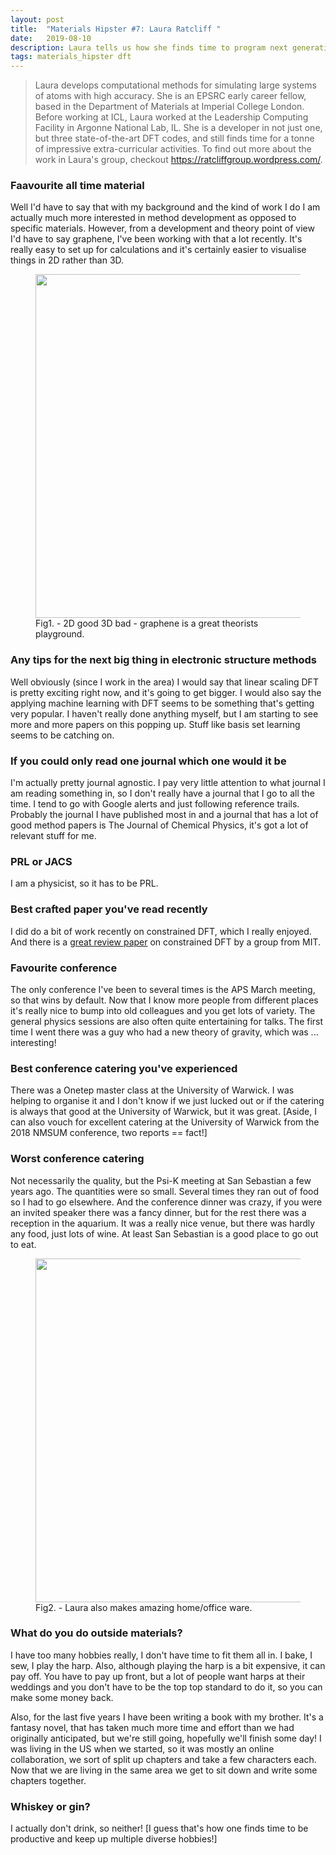 ```yaml
---
layout: post
title:  "Materials Hipster #7: Laura Ratcliff "
date:   2019-08-10
description: Laura tells us how she finds time to program next generation materials modelling code, while playing the harp and writing a novel.
tags: materials_hipster dft 
---
```

<blockquote> Laura develops computational methods for simulating large systems of atoms with high accuracy. She is an EPSRC early career fellow, based in the Department of Materials at Imperial College London. Before working at ICL, Laura worked at the Leadership Computing Facility in Argonne National Lab, IL. She is a developer in not just one, but three state-of-the-art DFT codes, and still finds time for a tonne of impressive extra-curricular activities. To find out more about the work in Laura's group, checkout <a href="https://ratcliffgroup.wordpress.com/">https://ratcliffgroup.wordpress.com/</a>.</blockquote>

### Faavourite all time material

Well I'd have to say that with my background and the kind of work I do I am actually much more interested in method development as opposed to specific materials. However, from a development and theory point of view I'd have to say graphene, I've been working with that a lot recently. It's really easy to set up for calculations and it's certainly easier to visualise things in 2D rather than 3D.

<figure>
	<img src="{{ '/assets/images/graphene.png' | prepend: site.baseurl }}" alt="" 
width="550"> 
	<figcaption>Fig1. - 2D good 3D bad  - graphene is a great theorists playground. </figcaption>
</figure>

### Any tips for the next big thing in electronic structure methods

Well obviously (since I work in the area) I would say that linear scaling DFT is pretty exciting right now, and it's going to get bigger. I would also say the applying machine learning with DFT seems to be something that's getting very popular. I haven't really done anything myself, but I am starting to see more and more papers on this popping up. Stuff like basis set learning seems to be catching on.

### If you could only read one journal which one would it be

I'm actually pretty journal agnostic. I pay very little attention to what journal I am reading something in, so I don't really have a journal that I go to all the time. I tend to go with Google alerts and just following reference trails. Probably the journal I have published most in and a journal that has a lot of good method papers is The Journal of Chemical Physics, it's got a lot of relevant stuff for me.

### PRL or JACS

I am a physicist, so it has to be PRL.

### Best crafted paper you've read recently

 I did do a bit of work recently on constrained DFT, which I really enjoyed. And there is a [great review paper](https://pubs.acs.org/doi/abs/10.1021/cr200148b) on constrained DFT by a group from MIT.
 
### Favourite conference

The only conference I've been to several times is the APS March meeting, so that wins by default. Now that I know more people from different places it's really nice to bump into old colleagues and you get lots of variety. The general physics sessions are also often quite entertaining for talks. The first time I went there was a guy who had a new theory of gravity, which was ... interesting!

### Best conference catering you've experienced

There was a Onetep master class at the University of Warwick. I was helping to organise it and I don't know if we just lucked out or if the catering is always that good at the University of Warwick, but it was great. [Aside, I can also vouch for excellent catering at the University of Warwick from the 2018 NMSUM conference, two reports == fact!]

### Worst conference catering

Not necessarily the quality, but the Psi-K meeting at San Sebastian a few years ago. The quantities were so small. Several times they ran out of food so I had to go elsewhere. And the conference dinner was crazy, if you were an invited speaker there was a fancy dinner, but for the rest there was a reception in the aquarium. It was a really nice venue, but there was hardly any food, just lots of wine. At least San Sebastian is a good place to go out to eat.

<figure>
	<img src="{{ '/assets/images/cushion.jpeg' | prepend: site.baseurl }}" alt="" 
width="550"> 
	<figcaption>Fig2. - Laura also makes amazing home/office ware. </figcaption>
</figure>

### What do you do outside materials?

I have too many hobbies really, I don't have time to fit them all in. I bake, I sew, I play the harp. Also, although playing the harp is a bit expensive, it can pay off. You have to pay up front, but a lot of people want harps at their weddings and you don't have to be the top top standard to do it, so you can make some money back. 

Also, for the last five years I have been writing a book with my brother. It's a fantasy novel, that has taken much more time and effort than we had originally anticipated, but we're still going, hopefully we'll finish some day! I was living in the US when we started, so it was mostly an online collaboration, we sort of split up chapters and take a few characters each. Now that we are living in the same area we get to sit down and write some chapters together.

### Whiskey or gin?

I actually don't drink, so neither! [I guess that's how one finds time to be productive and keep up multiple diverse hobbies!]
